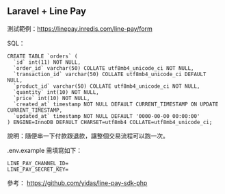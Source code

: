 ## Laravel + Line Pay

測試範例：https://linepay.inredis.com/line-pay/form

SQL：

```
CREATE TABLE `orders` (
  `id` int(11) NOT NULL,
  `order_id` varchar(50) COLLATE utf8mb4_unicode_ci NOT NULL,
  `transaction_id` varchar(50) COLLATE utf8mb4_unicode_ci DEFAULT NULL,
  `product_id` varchar(50) COLLATE utf8mb4_unicode_ci NOT NULL,
  `quantity` int(10) NOT NULL,
  `price` int(10) NOT NULL,
  `created_at` timestamp NOT NULL DEFAULT CURRENT_TIMESTAMP ON UPDATE CURRENT_TIMESTAMP,
  `updated_at` timestamp NOT NULL DEFAULT '0000-00-00 00:00:00'
) ENGINE=InnoDB DEFAULT CHARSET=utf8mb4 COLLATE=utf8mb4_unicode_ci;
```

說明：隨便串一下付款跟退款，讓整個交易流程可以跑一次。

.env.example 需填寫如下：
```
LINE_PAY_CHANNEL_ID=
LINE_PAY_SECRET_KEY=
```

參考： https://github.com/yidas/line-pay-sdk-php
